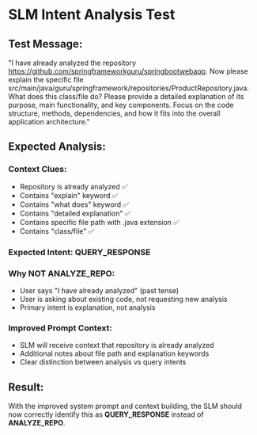 # SLM Intent Analysis Test

## Test Message:
"I have already analyzed the repository https://github.com/springframeworkguru/springbootwebapp. Now please explain the specific file src/main/java/guru/springframework/repositories/ProductRepository.java. What does this class/file do? Please provide a detailed explanation of its purpose, main functionality, and key components. Focus on the code structure, methods, dependencies, and how it fits into the overall application architecture."

## Expected Analysis:

### Context Clues:
- Repository is already analyzed ✅
- Contains "explain" keyword ✅
- Contains "what does" keyword ✅
- Contains "detailed explanation" ✅
- Contains specific file path with .java extension ✅
- Contains "class/file" ✅

### Expected Intent: **QUERY_RESPONSE**

### Why NOT ANALYZE_REPO:
- User says "I have already analyzed" (past tense)
- User is asking about existing code, not requesting new analysis
- Primary intent is explanation, not analysis

### Improved Prompt Context:
- SLM will receive context that repository is already analyzed
- Additional notes about file path and explanation keywords
- Clear distinction between analysis vs query intents

## Result:
With the improved system prompt and context building, the SLM should now correctly identify this as **QUERY_RESPONSE** instead of **ANALYZE_REPO**.